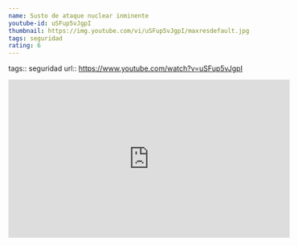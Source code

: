 ```yaml
---
name: Susto de ataque nuclear inminente
youtube-id: uSFup5vJgpI
thumbnail: https://img.youtube.com/vi/uSFup5vJgpI/maxresdefault.jpg
tags: seguridad
rating: 6
---
```

tags:: seguridad
url:: https://www.youtube.com/watch?v=uSFup5vJgpI

<iframe width='560' height='315' src='https://www.youtube.com/embed/uSFup5vJgpI' title='YouTube video player' frameborder='0' allow='accelerometer; autoplay; clipboard-write; encrypted-media; gyroscope; picture-in-picture; web-share' allowfullscreen></iframe>


